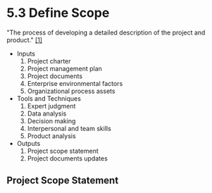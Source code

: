# 5.3 Define Scope

"The process of developing a detailed description of the project and product."
[[1]](../home.md#references)

- Inputs
  1. Project charter
  2. Project management plan
  3. Project documents
  4. Enterprise environmental factors
  5. Organizational process assets
- Tools and Techniques
  1. Expert judgment
  2. Data analysis
  3. Decision making
  4. Interpersonal and team skills
  5. Product analysis
- Outputs
  1. Project scope statement
  2. Project documents updates

## Project Scope Statement
